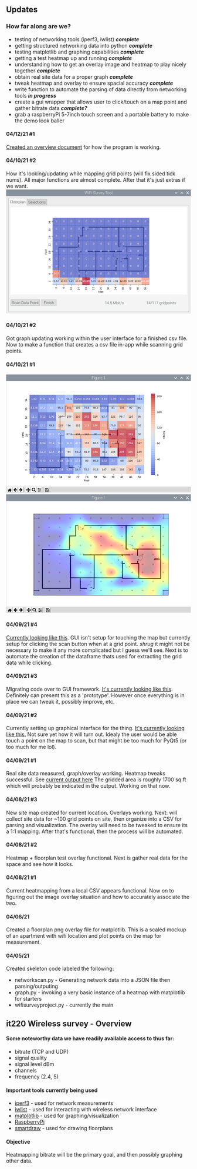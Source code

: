 ## Updates

### How far along are we? 

* testing of networking tools (iperf3, iwlist) ***complete***
* getting structured networking data into python ***complete***
* testing matplotlib and graphing capabilities ***complete***
* getting a test heatmap up and running ***complete***
* understanding how to get an overlay image and heatmap to play nicely together ***complete***
* obtain real site data for a proper graph ***complete***
* tweak heatmap and overlay to ensure spacial accuracy ***complete***
* write function to automate the parsing of data directly from networking tools ***in progress***
* create a gui wrapper that allows user to click/touch on a map point and gather bitrate data ***complete?***
* grab a raspberryPi 5-7inch touch screen and a portable battery to make the demo look baller

#### 04/12/21 #1
[Created an overview document](details.md) for how the program is working.

#### 04/10/21 #2
How it's looking/updating while mapping grid points (will fix sided tick nums). All major functions are 
almost complete. After that it's just extras if we want. 
![while mapping][6]

[6]: <output/while_mapping.png>

#### 04/10/21 #2
Got graph updating working within the user interface for a finished csv file. Now to make a function
that creates a csv file in-app while scanning grid points.  

#### 04/10/21 #1 
![bitrate map][5]
![interpolation map][4]

[5]: <output/block_map.png>
[4]: <output/interpolation_map.png>

#### 04/09/21 #4
[Currently looking like this][3]. GUI isn't setup for touching the map but currently setup for clicking the scan 
button when at a grid point. *shrug* it might not be necessary to make it any more complicated but I guess 
we'll see. Next is to automate the creation of the dataframe thats used for extracting the grid data while clicking.

[3]: <output/test_gui3.png>

#### 04/09/21 #3
Migrating code over to GUI framework. [It's currently looking like this][2]. Definitely can present this as a 
'prototype'. However once everything is in place we can tweak it, possibly improve, etc.

[2]: <output/test_gui2.png>  

#### 04/09/21 #2
Currently setting up graphical interface for the thing. [It's currently looking like this.][1] 
Not sure yet how it will turn out. Idealy the user would be able touch a point on the map to scan,
but that might be too much for PyQt5 (or too much for me lol). 

[1]: <output/test_gui.png>

#### 04/09/21 #1
Real site data measured, graph/overlay working. Heatmap tweaks successful.
See [current output here](output/house_output.png) The gridded area is roughly 1700 sq.ft
which will probably be indicated in the output. Working on that now.

#### 04/08/21 #3
New site map created for current location. Overlays working. Next: will collect site data
for ~100 grid points on site, then organize into a CSV for parsing and visualization. The overlay
will need to be tweaked to ensure its a 1:1 mapping. After that's functional, then the process will
be automated.  

#### 04/08/21 #2
Heatmap + floorplan test overlay functional. Next is gather real data for the space and see
how it looks. 

#### 04/08/21 #1
Current heatmapping from a local CSV appears functional. Now on to figuring out 
the image overlay situation and how to accurately associate the two. 

#### 04/06/21
Created a floorplan png overlay file for matplotlib. This is a scaled mockup of an apartment
with wifi location and plot points on the map for measurement.

#### 04/05/21
Created skeleton code labeled the following:

* networkscan.py - Generating network data into a JSON file then parsing/outputing 
* graph.py - invoking a very basic instance of a heatmap with matplotlib for starters
* wifisurveyproject.py - currently the main


## it220 Wireless survey - Overview

#### Some noteworthy data we have readily available access to thus far:

* bitrate (TCP and UDP)
* signal quality
* signal level dBm
* channels
* frequency (2.4, 5) 

#### Important tools currently being used

* [iperf3](https://iperf.fr) - used for network measurements 
* [iwlist](https://www.systutorials.com/docs/linux/man/8-iwlist/) - used for interacting with wireless network interface
* [matplotlib](https://matplotlib.org/) - used for graphing/visualization
* [RaspberryPi](https://www.raspberrypi.org/products/raspberry-pi-4-model-b/)
* [smartdraw](https://www.smartdraw.com/) - used for drawing floorplans

#### Objective
Heatmapping bitrate will be the primary goal, and then possibly graphing other data.


